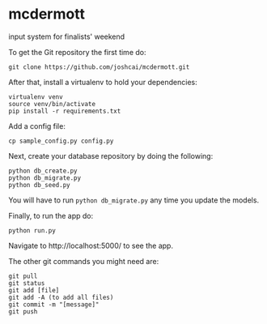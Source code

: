 # mcdermott
input system for finalists' weekend

To get the Git repository the first time do:

```
git clone https://github.com/joshcai/mcdermott.git
```

After that, install a virtualenv to hold your dependencies:

```
virtualenv venv
source venv/bin/activate
pip install -r requirements.txt
```

Add a config file:

```
cp sample_config.py config.py
```

Next, create your database repository by doing the following:

```
python db_create.py
python db_migrate.py
python db_seed.py
```

You will have to run `python db_migrate.py` any time you update the models.

Finally, to run the app do:

```
python run.py
```

Navigate to http://localhost:5000/ to see the app.

The other git commands you might need are:

```
git pull
git status
git add [file]
git add -A (to add all files)
git commit -m "[message]"
git push
```
